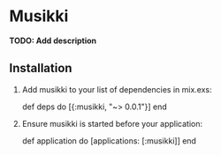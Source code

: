 # Musikki

**TODO: Add description**

## Installation

  1. Add musikki to your list of dependencies in mix.exs:

        def deps do
          [{:musikki, "~> 0.0.1"}]
        end

  2. Ensure musikki is started before your application:

        def application do
          [applications: [:musikki]]
        end
